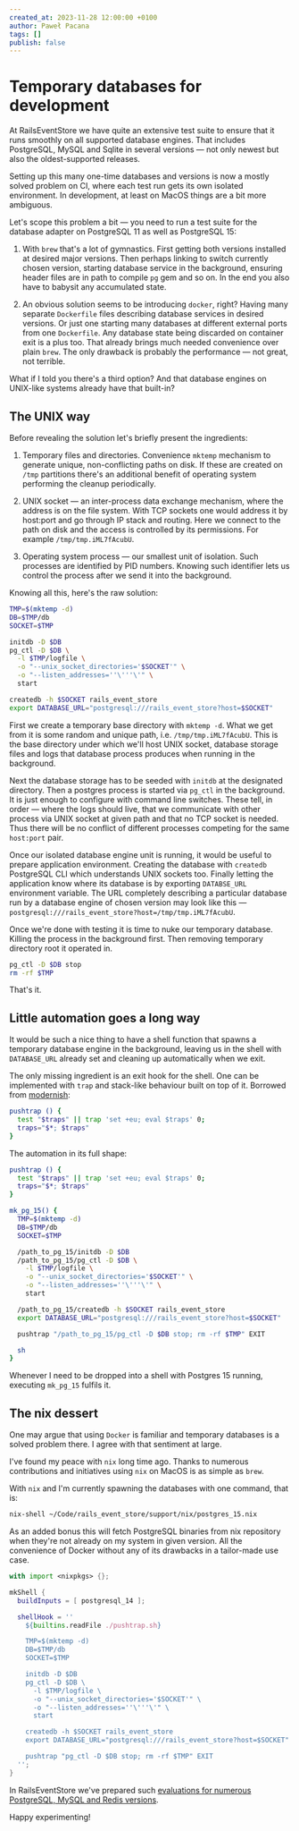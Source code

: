 ```yaml
---
created_at: 2023-11-28 12:00:00 +0100
author: Paweł Pacana
tags: []
publish: false
---
```


# Temporary databases for development

At RailsEventStore we have quite an extensive test suite to ensure that it runs smoothly on all supported database engines. That includes PostgreSQL, MySQL and Sqlite in several versions — not only newest but also the oldest-supported releases.

Setting up this many one-time databases and versions is now a mostly solved problem on CI, where each test run gets its own isolated environment. In development, at least on MacOS things are a bit more ambiguous.

Let's scope this problem a bit — you need to run a test suite for the database adapter on PostgreSQL 11 as well as PostgreSQL 15: 

1. With `brew` that's a lot of gymnastics. First getting both versions installed at desired major versions. Then perhaps linking to switch currently chosen version, starting database service in the background, ensuring header files are in path to compile `pg` gem and so on. In the end you also have to babysit any accumulated state.

2. An obvious solution seems to be introducing `docker`, right? Having many separate `Dockerfile` files describing database services in desired versions. Or just one starting many databases at different external ports from one `Dockerfile`. Any database state being discarded on container exit is a plus too. That already brings much needed convenience over plain `brew`. The only drawback is probably the performance — not great, not terrible.

What if I told you there's a third option? And that database engines on UNIX-like systems already have that built-in?

## The UNIX way

Before revealing the solution let's briefly present the ingredients:

1. Temporary files and directories. Convenience `mktemp` mechanism to generate unique, non-conflicting paths on disk. If these are created on `/tmp` partitions there's an additional benefit of operating system performing the cleanup periodically.
 
2. UNIX socket — an inter-process data exchange mechanism, where the address is on the file system. With TCP sockets one would address it by host:port and go through IP stack and routing. Here we connect to the path on disk and the access is controlled by its permissions. For example `/tmp/tmp.iML7fAcubU`.

3. Operating system process — our smallest unit of isolation. Such processes are identified by PID numbers. Knowing such identifier lets us control the process after we send it into the background.

Knowing all this, here's the raw solution:
  
```sh
TMP=$(mktemp -d)
DB=$TMP/db
SOCKET=$TMP

initdb -D $DB
pg_ctl -D $DB \
  -l $TMP/logfile \
  -o "--unix_socket_directories='$SOCKET'" \
  -o "--listen_addresses=''\'''\'" \
  start

createdb -h $SOCKET rails_event_store
export DATABASE_URL="postgresql:///rails_event_store?host=$SOCKET"
```

First we create a temporary base directory with `mktemp -d`. What we get from it is some random and unique path, i.e. `/tmp/tmp.iML7fAcubU`. This is the base directory under which we'll host UNIX socket, database storage files and logs that database process produces when running in the background.

Next the database storage has to be seeded with `initdb` at the designated directory. Then a postgres process is started via `pg_ctl` in the background. It is just enough to configure with command line switches. These tell, in order — where the logs should live, that we communicate with other process via UNIX socket at given path and that no TCP socket is needed. Thus there will be no conflict of different processes competing for the same `host:port` pair.

Once our isolated database engine unit is running, it would be useful to prepare application environment. Creating the database with `createdb` PostgreSQL CLI which understands UNIX sockets too. Finally letting the application know where its database is by exporting `DATABSE_URL` environment variable. The URL completely describing a particular database run by a database engine of chosen version may look like this — `postgresql:///rails_event_store?host=/tmp/tmp.iML7fAcubU`.

Once we're done with testing it is time to nuke our temporary database. Killing the process in the background first. Then removing temporary directory root it operated in.

```sh
pg_ctl -D $DB stop
rm -rf $TMP
```

That's it.

## Little automation goes a long way 

It would be such a nice thing to have a shell function that spawns a temporary database engine in the background, leaving us in the shell with `DATABASE_URL` already set and cleaning up automatically when we exit. 

The only missing ingredient is an exit hook for the shell. One can be implemented with `trap` and stack-like behaviour built on top of it. Borrowed from [modernish](https://github.com/modernish/modernish#user-content-use-varstacktrap):  

```sh
pushtrap () {
  test "$traps" || trap 'set +eu; eval $traps' 0;
  traps="$*; $traps"
}
```

The automation in its full shape:
```sh
pushtrap () {
  test "$traps" || trap 'set +eu; eval $traps' 0;
  traps="$*; $traps"
}

mk_pg_15() {
  TMP=$(mktemp -d)
  DB=$TMP/db
  SOCKET=$TMP

  /path_to_pg_15/initdb -D $DB
  /path_to_pg_15/pg_ctl -D $DB \
    -l $TMP/logfile \
    -o "--unix_socket_directories='$SOCKET'" \
    -o "--listen_addresses=''\'''\'" \
    start

  /path_to_pg_15/createdb -h $SOCKET rails_event_store
  export DATABASE_URL="postgresql:///rails_event_store?host=$SOCKET"

  pushtrap "/path_to_pg_15/pg_ctl -D $DB stop; rm -rf $TMP" EXIT

  sh
}
```

Whenever I need to be dropped into a shell with Postgres 15 running, executing `mk_pg_15` fulfils it.


## The nix dessert

One may argue that using `Docker` is familiar and temporary databases is a solved problem there. I agree with that sentiment at large. 

I've found my peace with `nix` long time ago. Thanks to numerous contributions and initiatives using `nix` on MacOS is as simple as `brew`. 

With `nix` and I'm currently spawning the databases with one command, that is:

```sh
nix-shell ~/Code/rails_event_store/support/nix/postgres_15.nix
```

As an added bonus this will fetch PostgreSQL binaries from nix repository when they're not already on my system in given version. All the convenience of Docker without any of its drawbacks in a tailor-made use case.

```nix
with import <nixpkgs> {};

mkShell {
  buildInputs = [ postgresql_14 ];

  shellHook = ''
    ${builtins.readFile ./pushtrap.sh}

    TMP=$(mktemp -d)
    DB=$TMP/db
    SOCKET=$TMP

    initdb -D $DB
    pg_ctl -D $DB \
      -l $TMP/logfile \
      -o "--unix_socket_directories='$SOCKET'" \
      -o "--listen_addresses=''\'''\'" \
      start

    createdb -h $SOCKET rails_event_store
    export DATABASE_URL="postgresql:///rails_event_store?host=$SOCKET"

    pushtrap "pg_ctl -D $DB stop; rm -rf $TMP" EXIT
  '';
}
```
 
In RailsEventStore we've prepared such [evaluations for numerous  PostgreSQL, MySQL and Redis versions](https://github.com/RailsEventStore/rails_event_store/tree/master/support/nix).

Happy experimenting!